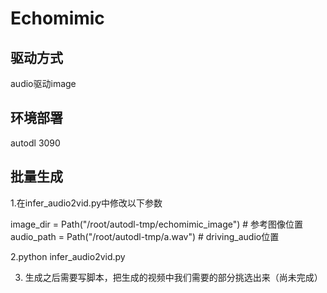 # Echomimic
## 驱动方式
audio驱动image
## 环境部署
autodl 3090
## 批量生成
1.在infer_audio2vid.py中修改以下参数

image_dir = Path("/root/autodl-tmp/echomimic_image")  # 参考图像位置
audio_path = Path("/root/autodl-tmp/a.wav")   # driving_audio位置

2.python infer_audio2vid.py

3. 生成之后需要写脚本，把生成的视频中我们需要的部分挑选出来（尚未完成）

